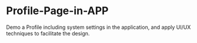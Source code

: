 # Profile-Page-in-APP
Demo a Profile including system settings in the application, and apply UI/UX techniques to facilitate the design.
